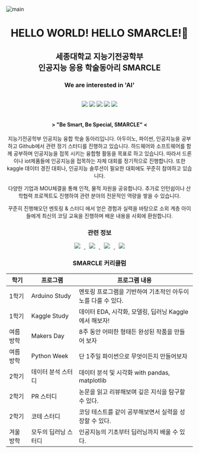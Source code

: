 
![main](https://user-images.githubusercontent.com/69383800/176370590-b1f1e6ee-54d8-498b-b4ab-8532ff76bd4c.jpg)

<div align=center>
 <h1> HELLO WORLD!  HELLO SMARCLE!👋 </h1>
 <h2> 세종대학교 지능기전공학부<br/> 인공지능 응용 학술동아리 SMARCLE </h2>
 <h3>We are interested in 'AI'</h3>
 <br>
 <img src="https://img.shields.io/badge/AI-brightgreen"/>
 <img src="https://img.shields.io/badge/Embedded System-red"/>
 <img src="https://img.shields.io/badge/Arduino-yellow"/>
 <img src="https://img.shields.io/badge/높은참여율-orange"/>
 <img src="https://img.shields.io/badge/정기스터디-blue"/>
 <br>
 <br>
 <h4> > "Be Smart, Be Special, SMARCLE" < </h4>
 <p> 지능기전공학부 인공지능 융합 학술 동아리입니다. 아두이노, 파이썬, 인공지능을 공부하고  Github에서 관련 정기 스터디를 진행하고 있습니다. 하드웨어와 소프트웨어를 함께 공부하며 인공지능을 접목 시키는 융합형 활동을 목표로 하고 있습니다. 따라서 드론이나 iot제품들에 인공지능을 접목하는 자체 대회를 정기적으로 진행합니다. 또한 kaggle 데이터 경진 대회나, 인공지능 솔루션이 필요한 대회에도 꾸준히 참여하고 있습니다.

다양한 기업과 MOU체결을 통해 인적, 물적 자원을 공유합니다. 추가로 인턴쉽이나 산학협력 프로젝트도 진행하여 관련 분야의 전문적인 역량을 쌓을 수 있습니다.

꾸준히 진행해오던 멘토링 & 스터디 에서 얻은 경험과 실력을 바탕으로 소외 계층 아이들에게 최신의 코딩 교육을 진행하며 배운 내용을 사회에 환원합니다.</p>
 
 <h3>관련 정보</h3>
 <a href="https://www.smarcle.dev/">
    <img 
        src="http://img.shields.io/badge/-SMARCLE%20Page-655ced?style=flat&link=https://www.smarcle.dev/"
        style="height : auto; margin-left : 10px; margin-right : 10px;"/>
 </a>
 <a href="https://instagram.com/sejongsmarcle">
    <img 
        src="http://img.shields.io/badge/-Instagram-black?style=flat&logo=Instagram&link=https://instagram.com/sejongsmarcle/"
        style="height : auto; margin-left : 10px; margin-right : 10px;"/>
 </a>
  <a href="https://www.youtube.com/channel/UCxPZRmnp-Fuw5S_NEXaML4w">
    <img 
        src="http://img.shields.io/badge/-Youtube-red?style=flat&logo=YouTube&link=https://www.youtube.com/channel/UCxPZRmnp-Fuw5S_NEXaML4w"
        style="height : auto; margin-left : 10px; margin-right : 10px;"/>
 </a>
 <a href="https://smarcle.notion.site/SMARCLE-1036b00eb74e48d3ad0c48b34de93771">
    <img 
        src="http://img.shields.io/badge/-Notion-blue?style=flat&logo=Notion&link=https://smarcle.notion.site/SMARCLE-1036b00eb74e48d3ad0c48b34de93771"
        style="height : auto; margin-left : 10px; margin-right : 10px;"/>
 </a>
 
 <h3>SMARCLE 커리큘럼</h3>
</div>

| 학기 | 프로그램 | 프로그램 내용 |
| --- | ---- | ----------- |
| 1학기 | Arduino Study | 멘토링 프로그램을 기반하여 기초적인 아두이노를 다룰 수 있다. | 
| 1학기 | Kaggle Study | 데이터 EDA, 시각화, 모델링, 딥러닝 Kaggle에서 해보자! | 
| 여름방학 | Makers Day | 8주 동안 어떠한 형태든 완성된 작품을 만들어 보자  |
| 여름방학 | Python Week | 단 1주일 파이썬으로 무엇이든지 만들어보자 |
| 2학기 | 데이터 분석 스터디 | 데이터 분석 및 시각화 with pandas, matplotlib |
| 2학기 | PR 스터디 | 논문을 읽고 리뷰해보며 깊은 지식을 탐구할 수 있다. |
| 2학기 | 코테 스터디 | 코딩 테스트를 같이 공부해보면서 실력을 성장할 수 있다. |
| 겨울방학 | 모두의 딥러닝 스터디 | 인공지능의 기초부터 딥러닝까지 배울 수 있다. |
